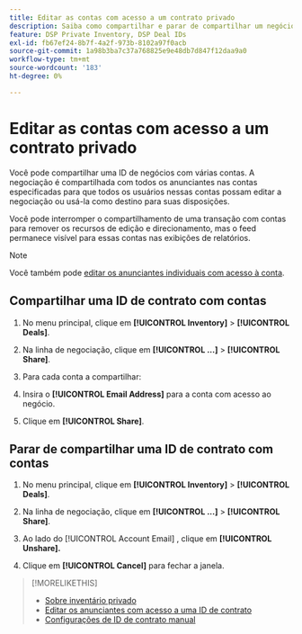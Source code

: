 ```yaml
---
title: Editar as contas com acesso a um contrato privado
description: Saiba como compartilhar e parar de compartilhar um negócio privado com contas diferentes.
feature: DSP Private Inventory, DSP Deal IDs
exl-id: fb67ef24-8b7f-4a2f-973b-8102a97f0acb
source-git-commit: 1a98b3ba7c37a768825e9e48db7d847f12daa9a0
workflow-type: tm+mt
source-wordcount: '183'
ht-degree: 0%

---
```


# Editar as contas com acesso a um contrato privado

Você pode compartilhar uma ID de negócios com várias contas. A negociação é compartilhada com todos os anunciantes nas contas especificadas para que todos os usuários nessas contas possam editar a negociação ou usá-la como destino para suas disposições.

Você pode interromper o compartilhamento de uma transação com contas para remover os recursos de edição e direcionamento, mas o feed permanece visível para essas contas nas exibições de relatórios.

>[!NOTE]
>
> Você também pode [editar os anunciantes individuais com acesso à conta](deal-id-edit-advertisers.md).

## Compartilhar uma ID de contrato com contas

1. No menu principal, clique em **[!UICONTROL Inventory]** > **[!UICONTROL Deals]**.

1. Na linha de negociação, clique em **[!UICONTROL ...]** > **[!UICONTROL Share]**.

1. Para cada conta a compartilhar:

1. Insira o **[!UICONTROL Email Address]** para a conta com acesso ao negócio.

1. Clique em **[!UICONTROL Share]**.

## Parar de compartilhar uma ID de contrato com contas

1. No menu principal, clique em **[!UICONTROL Inventory]** > **[!UICONTROL Deals]**.

1. Na linha de negociação, clique em **[!UICONTROL ...]** > **[!UICONTROL Share]**.

1. Ao lado do [!UICONTROL Account Email] , clique em **[!UICONTROL Unshare].**

1. Clique em **[!UICONTROL Cancel]** para fechar a janela.

>[!MORELIKETHIS]
>
>* [Sobre inventário privado](private-inventory-about.md)
>* [Editar os anunciantes com acesso a uma ID de contrato](/help/dsp/inventory/deal-id-edit-advertisers.md)
>* [Configurações de ID de contrato manual](deal-id-settings.md)

